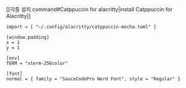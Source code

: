 [[각종 설치 command#Catppuccin for alacritty|install Catppuccin for Alacritty]]

```
import = [ "~/.config/alacritty/catppuccin-mocha.toml" ]

[window.padding]
x = 1
y = 1

[env]
TERM = "xterm-256color"

[font]
normal = { family = "SauceCodePro Nerd Font", style = "Regular" }
```